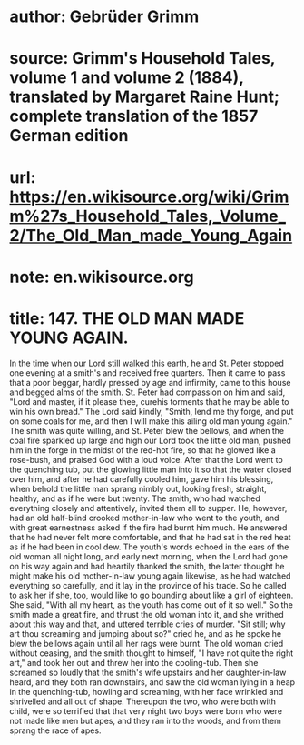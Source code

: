 # author: Gebrüder Grimm
# source: Grimm's Household Tales, volume 1 and volume 2 (1884), translated by Margaret Raine Hunt; complete translation of the 1857 German edition
# url: https://en.wikisource.org/wiki/Grimm%27s_Household_Tales,_Volume_2/The_Old_Man_made_Young_Again
# note: en.wikisource.org
# title: 147. THE OLD MAN MADE YOUNG AGAIN. 

In the time when our Lord still walked this earth, he and St. Peter stopped one evening at a smith's and received free quarters. Then it came to pass that a poor beggar, hardly pressed by age and infirmity, came to this house and begged alms of the smith. St. Peter had compassion on him and said, "Lord and master, if it please thee, cure ​his torments that he may be able to win his own bread." The Lord said kindly, "Smith, lend me thy forge, and put on some coals for me, and then I will make this ailing old man young again." The smith was quite willing, and St. Peter blew the bellows, and when the coal fire sparkled up large and high our Lord took the little old man, pushed him in the forge in the midst of the red-hot fire, so that he glowed like a rose-bush, and praised God with a loud voice. After that the Lord went to the quenching tub, put the glowing little man into it so that the water closed over him, and after he had carefully cooled him, gave him his blessing, when behold the little man sprang nimbly out, looking fresh, straight, healthy, and as if he were but twenty. The smith, who had watched everything closely and attentively, invited them all to supper. He, however, had an old half-blind crooked mother-in-law who went to the youth, and with great earnestness asked if the fire had burnt him much. He answered that he had never felt more comfortable, and that he had sat in the red heat as if he had been in cool dew. The youth's words echoed in the ears of the old woman all night long, and early next morning, when the Lord had gone on his way again and had heartily thanked the smith, the latter thought he might make his old mother-in-law young again likewise, as he had watched everything so carefully, and it lay in the province of his trade. So he called to ask her if she, too, would like to go bounding about like a girl of eighteen. She said, "With all my heart, as the youth has come out of it so well." So the smith made a great fire, and thrust the old woman into it, and she writhed about this way and that, and uttered terrible cries of murder. "Sit still; why art thou screaming and jumping about so?" cried he, and as he spoke he blew the bellows again until all her rags were burnt. The old woman cried without ceasing, and the smith thought to himself, "I have not quite the right art," and took her out and threw her into the cooling-tub. Then she screamed so loudly that the smith's wife upstairs and her daughter-in-law heard, and they both ran downstairs, and saw the old woman lying in a heap in the quenching-tub, howling and screaming, with her face wrinkled and shrivelled and all out of shape. Thereupon ​the two, who were both with child, were so terrified that that very night two boys were born who were not made like men but apes, and they ran into the woods, and from them sprang the race of apes. 

